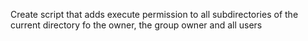 Create script that adds execute permission to all subdirectories of the current directory fo the owner, the group owner and all users

